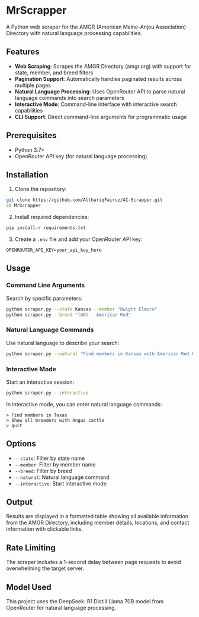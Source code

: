 # MrScrapper

A Python web scraper for the AMGR (American Maine-Anjou Association) Directory with natural language processing capabilities.

## Features

- **Web Scraping**: Scrapes the AMGR Directory (amgr.org) with support for state, member, and breed filters
- **Pagination Support**: Automatically handles paginated results across multiple pages
- **Natural Language Processing**: Uses OpenRouter API to parse natural language commands into search parameters
- **Interactive Mode**: Command-line interface with interactive search capabilities
- **CLI Support**: Direct command-line arguments for programmatic usage

## Prerequisites

- Python 3.7+
- OpenRouter API key (for natural language processing)

## Installation

1. Clone the repository:
```bash
git clone https://github.com/AlthariqFairuz/AI-Scrapper.git
cd MrScrapper
```

2. Install required dependencies:
```bash
pip install-r requirements.txt
```

3. Create a `.env` file and add your OpenRouter API key:
```
OPENROUTER_API_KEY=your_api_key_here
```

## Usage

### Command Line Arguments

Search by specific parameters:
```bash
python scraper.py --state Kansas --member "Dwight Elmore"
python scraper.py --breed "(AR) - American Red"
```

### Natural Language Commands

Use natural language to describe your search:
```bash
python scraper.py --natural "Find members in Kansas with American Red breed"
```

### Interactive Mode

Start an interactive session:
```bash
python scraper.py --interactive
```

In interactive mode, you can enter natural language commands:
```
> Find members in Texas
> Show all breeders with Angus cattle
> quit
```

## Options

- `--state`: Filter by state name
- `--member`: Filter by member name  
- `--breed`: Filter by breed
- `--natural`: Natural language command
- `--interactive`: Start interactive mode

## Output

Results are displayed in a formatted table showing all available information from the AMGR Directory, including member details, locations, and contact information with clickable links.

## Rate Limiting

The scraper includes a 1-second delay between page requests to avoid overwhelming the target server.

## Model Used

This project uses the DeepSeek: R1 Distill Llama 70B model from OpenRouter for natural language processing.
